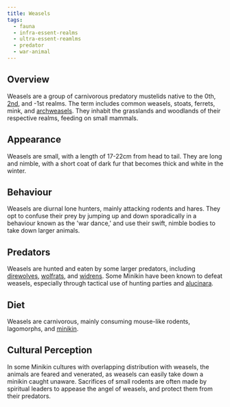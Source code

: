 ```yaml
---
title: Weasels
tags:
  - fauna
  - infra-essent-realms
  - ultra-essent-reamlms
  - predator
  - war-animal
---
```

## Overview
Weasels are a group of carnivorous predatory mustelids native to the 0th, [2nd](lore/2nd.realm.md), and -1st realms. The term includes common weasels, stoats, ferrets, mink, and [archweasels](fauna/archweasels.md). They inhabit the grasslands and woodlands of their respective realms, feeding on small mammals.
## Appearance
Weasels are small, with a length of 17-22cm from head to tail. They are long and nimble, with a short coat of dark fur that becomes thick and white in the winter.
## Behaviour
Weasels are diurnal lone hunters, mainly attacking rodents and hares. They opt to confuse their prey by jumping up and down sporadically in a behaviour known as the 'war dance,' and use their swift, nimble bodies to take down larger animals.
## Predators
Weasels are hunted and eaten by some larger predators, including [direwolves](private/trash/fauna/direwolves.md), [wolfrats](fauna/wolfrats.md), and [widrens](fauna/widrens.md). Some Minikin have been known to defeat weasels, especially through tactical use of hunting parties and [alucinara](cosmology/alucinara.md).
## Diet
Weasels are carnivorous, mainly consuming mouse-like rodents, lagomorphs, and [minikin](fauna/minikin.md).
## Cultural Perception
In some Minikin cultures with overlapping distribution with weasels, the animals are feared and venerated, as weasels can easily take down a minikin caught unaware. Sacrifices of small rodents are often made by spiritual leaders to appease the angel of weasels, and protect them from their predators.